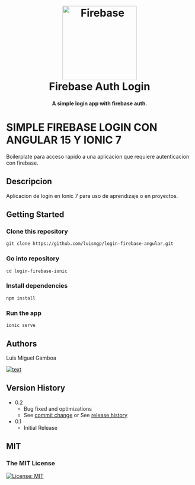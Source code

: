 <h1 align="center">
  <br>
  <a href="http://www.amitmerchant.com/electron-markdownify"><img src="https://logowik.com/content/uploads/images/firebase.jpg" alt="Firebase" width="200"></a>
  <br>
  Firebase Auth Login
  <br>
</h1>

<h4 align="center">A simple login app with firebase auth.</h4>


# SIMPLE FIREBASE LOGIN CON ANGULAR 15 Y IONIC 7


Boilerplate para acceso rapido a una aplicacion que requiere autenticacion con firebase.

## Descripcion

Aplicacion de login en Ionic 7 para uso de aprendizaje o en proyectos.

## Getting Started

### Clone this repository
```
git clone https://github.com/luismgp/login-firebase-angular.git
```

### Go into repository
```
cd login-firebase-ionic
```

### Install dependencies
```
npm install
```

### Run the app
```
ionic serve
```

## Authors

Luis Miguel Gamboa

[![text](https://img.shields.io/twitter/follow/lius_mgp?style=social)](https://www.twitter.com/)


## Version History

* 0.2
    * Bug fixed and optimizations
    * See [commit change]() or See [release history]()
* 0.1
    * Initial Release

## MIT
### The MIT License
[![License: MIT](https://img.shields.io/badge/License-MIT-yellow.svg)](https://opensource.org/licenses/MIT)
